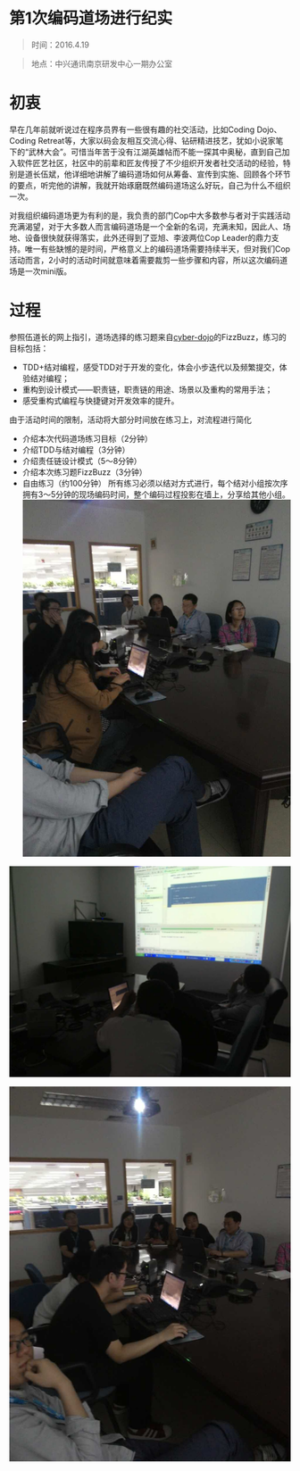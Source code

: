 第1次编码道场进行纪实
=====================

> 时间：2016.4.19

> 地点：中兴通讯南京研发中心一期办公室

# 初衷
早在几年前就听说过在程序员界有一些很有趣的社交活动，比如Coding Dojo、Coding Retreat等，大家以码会友相互交流心得、钻研精进技艺，犹如小说家笔下的“武林大会”。可惜当年苦于没有江湖英雄帖而不能一探其中奥秘，直到自己加入软件匠艺社区，社区中的前辈和匠友传授了不少组织开发者社交活动的经验，特别是道长伍斌，他详细地讲解了编码道场如何从筹备、宣传到实施、回顾各个环节的要点，听完他的讲解，我就开始琢磨既然编码道场这么好玩，自己为什么不组织一次。

对我组织编码道场更为有利的是，我负责的部门Cop中大多数参与者对于实践活动充满渴望，对于大多数人而言编码道场是一个全新的名词，充满未知，因此人、场地、设备很快就获得落实，此外还得到了亚旭、李波两位Cop Leader的鼎力支持。唯一有些缺憾的是时间，严格意义上的编码道场需要持续半天，但对我们Cop活动而言，2小时的活动时间就意味着需要裁剪一些步骤和内容，所以这次编码道场是一次mini版。

# 过程
参照伍道长的网上指引，道场选择的练习题来自[cyber-dojo](http://cyber-dojo.org/)的FizzBuzz，练习的目标包括：
- TDD+结对编程，感受TDD对于开发的变化，体会小步迭代以及频繁提交，体验结对编程；
- 重构到设计模式——职责链，职责链的用途、场景以及重构的常用手法；
- 感受重构式编程与快捷键对开发效率的提升。

由于活动时间的限制，活动将大部分时间放在练习上，对流程进行简化
- 介绍本次代码道场练习目标（2分钟）
- 介绍TDD与结对编程（3分钟）
- 介绍责任链设计模式（5～8分钟）
- 介绍本次练习题FizzBuzz（3分钟）
- 自由练习（约100分钟）
所有练习必须以结对方式进行，每个结对小组按次序拥有3～5分钟的现场编码时间，整个编码过程投影在墙上，分享给其他小组。
![img=coding_dojo_1](https://github.com/hxfirefox/blog/blob/master/TDD/img/1st%20coding%20dojo%201.jpg)

![img=coding_dojo_2](https://github.com/hxfirefox/blog/blob/master/TDD/img/1st%20coding%20dojo%202.jpg)

![img=coding_dojo_3](https://github.com/hxfirefox/blog/blob/master/TDD/img/1st%20coding%20dojo%203.jpg)
